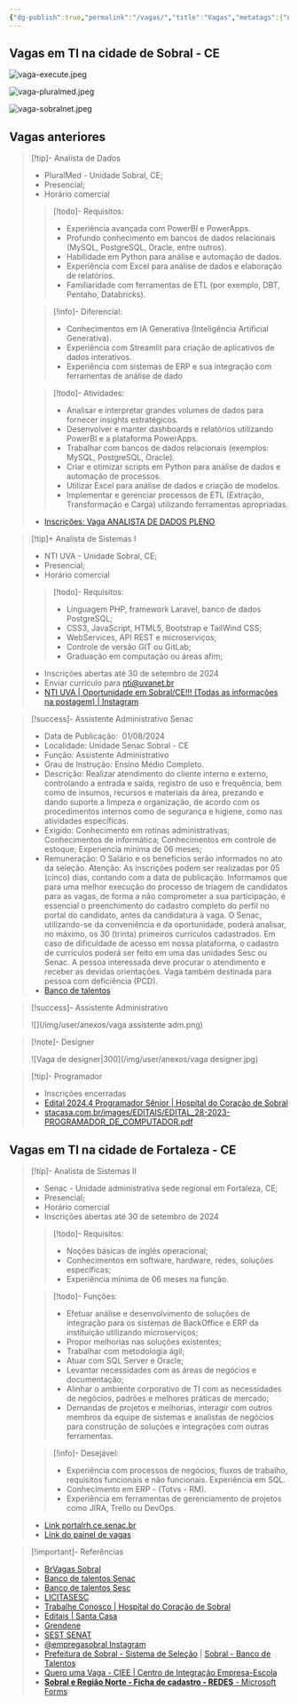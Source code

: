 ```yaml
---
{"dg-publish":true,"permalink":"/vagas/","title":"Vagas","metatags":{"description":"Oportunidades em emprego"},"tags":["vagas"],"updated":"2025-03-26T15:27:34.267-03:00"}
---
```



## Vagas em TI na cidade de Sobral - CE

![vaga-execute.jpeg](/img/user/vaga-execute.jpeg)

![vaga-pluralmed.jpeg](/img/user/vaga-pluralmed.jpeg)

![vaga-sobralnet.jpeg](/img/user/vaga-sobralnet.jpeg)

## Vagas anteriores

> [!tip]- Analista de Dados
> - PluralMed - Unidade Sobral, CE;
> - Presencial;
> - Horário comercial
>
>> [!todo]- Requisitos: 
>> - Experiência avançada com PowerBI e PowerApps. 
>> - Profundo conhecimento em bancos de dados relacionais (MySQL, PostgreSQL, Oracle, entre outros).  
>> - Habilidade em Python para análise e automação de dados.
>> - Experiência com Excel para análise de dados e elaboração de relatórios.  
>> - Familiaridade com ferramentas de ETL (por exemplo, DBT, Pentaho, Databricks).
>
>> [!info]- Diferencial:
>> - Conhecimentos em IA Generativa (Inteligência Artificial Generativa).  
>> - Experiência com Streamlit para criação de aplicativos de dados interativos.  
>> - Experiência com sistemas de ERP e sua integração com ferramentas de análise de dado
>
>> [!todo]- Atividades:
>> - Analisar e interpretar grandes volumes de dados para fornecer insights estratégicos.  
>> - Desenvolver e manter dashboards e relatórios utilizando PowerBI e a plataforma PowerApps.  
>> - Trabalhar com bancos de dados relacionais (exemplos: MySQL, PostgreSQL, Oracle).  
>> - Criar e otimizar scripts em Python para análise de dados e automação de processos.  
>> - Utilizar Excel para análise de dados e criação de modelos.  
>> - Implementar e gerenciar processos de ETL (Extração, Transformação e Carga) utilizando ferramentas apropriadas.
>
> - [Inscrições: Vaga ANALISTA DE DADOS PLENO](https://pluralmed.vagas.solides.com.br/vaga/475756)

> [!tip]+ Analista de Sistemas I
> - NTI UVA - Unidade Sobral, CE;
> - Presencial;
> - Horário comercial
>> [!todo]- Requisitos: 
>> - Linguagem PHP, framework Laravel,  banco de dados PostgreSQL;
>> - CSS3, JavaScript, HTML5, Bootstrap e TailWind CSS;
>> - WebServices, API REST e microserviços;
>> - Controle de versão GIT ou GitLab;
>> - Graduação em computação ou áreas afim;
>
> - Inscrições abertas até 30 de setembro de 2024
> - Enviar currículo para <nti@uvanet.br>
> - [NTI UVA | Oportunidade em Sobral/CE!!! (Todas as informações na postagem) | Instagram](https://www.instagram.com/p/C__2jCYO8b3/?igsh=eHgwNTk4amMwc3J2) 

> [!success]- Assistente Administrativo Senac
> 
> - Data de Publicação:  01/08/2024
> - Localidade: Unidade Senac Sobral - CE
> - Função: Assistente Administrativo
> - Grau de Instrução: Ensino Médio Completo.
> - Descrição: Realizar atendimento do cliente interno e externo, controlando a entrada e saída, registro de uso e frequência, bem como de insumos, recursos e materiais da área, prezando e dando suporte a limpeza e organização, de acordo com os procedimentos internos como de segurança e higiene, como nas atividades específicas.
> - Exigido: Conhecimento em rotinas administrativas; Conhecimentos de informática; Conhecimentos em controle de estoque; Experiencia mínima de 06 meses;
> - Remuneração: O Salário e os benefícios serão informados no ato da seleção. Atenção: As inscrições podem ser realizadas por 05 (cinco) dias, contando com a data de publicação. Informamos que para uma melhor execução do processo de triagem de candidatos para as vagas, de forma a não comprometer a sua participação, é essencial o preenchimento do cadastro completo do perfil no portal do candidato, antes da candidatura à vaga. O Senac, utilizando-se da conveniência e da oportunidade, poderá analisar, no máximo, os 30 (trinta) primeiros currículos cadastrados. Em caso de dificuldade de acesso em nossa plataforma, o cadastro de currículos poderá ser feito em uma das unidades Sesc ou Senac. A pessoa interessada deve procurar o atendimento e receber as devidas orientações. Vaga também destinada para pessoa com deficiência (PCD).
> - [Banco de talentos](https://portalrh.ce.senac.br/FrameHTML/RM/Rhu-BancoTalentos/#/RM/Rhu-BancoTalentos/painelVagas/detalhesVaga/questionarios?codColigada=1&codSelecao=11852&codVaga=1)

> [!success]- Assistente Administrativo
> 
> ![](/img/user/anexos/vaga assistente adm.png)

> [!note]- Designer
>
> ![Vaga de designer|300](/img/user/anexos/vaga designer.jpg)

> [!tip]- Programador 
> 
> - Inscrições encerradas
> - [Edital 2024.4 Programador Sênior | Hospital do Coração de Sobral](https://hcsobral.com.br/?p=2548)
> - [stacasa.com.br/images/EDITAIS/EDITAL\_28-2023-PROGRAMADOR\_DE\_COMPUTADOR.pdf](https://stacasa.com.br/images/EDITAIS/EDITAL_28-2023-PROGRAMADOR_DE_COMPUTADOR.pdf)

## Vagas em TI na cidade de Fortaleza - CE

> [!tip]- Analista de Sistemas II
> - Senac - Unidade administrativa sede regional em Fortaleza, CE;
> - Presencial;
> - Horário comercial
> - Inscrições abertas até 30 de setembro de 2024
> 
>> [!todo]- Requisitos: 
>> - Noções básicas de inglês operacional;
>> - Conhecimentos em software, hardware, redes, soluções específicas; 
>> - Experiência mínima de 06 meses na função.
>
>> [!todo]- Funções:
>> - Efetuar análise e desenvolvimento de soluções de integração para os sistemas de BackOffice e ERP da instituição utilizando microserviços;
>> - Propor melhorias nas soluções existentes;
>> - Trabalhar com metodologia ágil;
>> - Atuar com SQL Server e Oracle;
>> - Levantar necessidades com as áreas de negócios e documentação;
>> - Alinhar o ambiente corporativo de TI com as necessidades de negócios, padrões e melhores práticas de mercado;
>> - Demandas de projetos e melhorias, interagir com outros membros da equipe de sistemas e analistas de negócios para construção de soluções e integrações com outras ferramentas.
>
>> [!info]- Desejável:
>> - Experiência com processos de negócios, fluxos de trabalho, requisitos funcionais e não funcionais. Experiência em SQL.
>> - Conhecimento em ERP - (Totvs - RM).
>> - Experiência em ferramentas de gerenciamento de projetos como JIRA, Trello ou DevOps.
> - [Link portalrh.ce.senac.br](https://portalrh.ce.senac.br/FrameHTML/RM/Rhu-BancoTalentos/#/RM/Rhu-BancoTalentos/painelVagas/detalhesVaga/questionarios?codColigada=1&codSelecao=11871&codVaga=1)
> - [Link do painel de vagas](https://portalrh.ce.senac.br/FrameHTML/RM/Rhu-BancoTalentos/#/RM/Rhu-BancoTalentos/painelVagas/lista)


> [!important]- Referências
> - [BrVagas Sobral](https://brvagas.com.br/sobral/)
> - [Banco de talentos Senac](https://portalrh.ce.senac.br/FrameHTML/RM/Rhu-BancoTalentos/#/RM/Rhu-BancoTalentos/painelVagas/lista)
> - [Banco de talentos Sesc](https://portalrh.sesc-ce.com.br/FrameHTML/RM/Rhu-BancoTalentos/#/RM/Rhu-BancoTalentos/home)
> - [LICITASESC](https://sistemas.sesc-ce.com.br/LICITASESC/download/licitacaoView.seam;jsessionid=889365DFCE999B8A4F3D636DC25ABBA8?licitacaoId=5710&dataModelSelection=item%3AlistaLicitacoes%5B2%5D)
> - [Trabalhe Conosco | Hospital do Coração de Sobral](https://hcsobral.com.br/?page_id=1315)
> - [Editais | Santa Casa](https://stacasa.com.br/index.php/trabalheconosco/editais-e-seleoes)
> - [Grendene](https://facapartegrendene.gupy.io/)
> - [SEST SENAT](https://www.sestsenat.org.br/trabalhe-conosco#vagas)
> - [@empregasobral Instagram](https://www.instagram.com/empregasobral/)
> - [Prefeitura de Sobral - Sistema de Seleção](https://selecao.sobral.ce.gov.br/) | [Sobral - Banco de Talentos](https://bancodetalentos.sobral.ce.gov.br/curriculo/)
> - [Quero uma Vaga - CIEE | Centro de Integração Empresa-Escola](https://portal.ciee.org.br/quero-uma-vaga/)
> - [**Sobral e Região Norte - Ficha de cadastro - REDES** - Microsoft Forms](https://forms.office.com/pages/responsepage.aspx?id=S6miCkPigUmVy0-TwhSrpaSY9nL0Zf1ApDP3RJRhQJ5UNkNaR1BZTDNPOVZVT1REVFcxMkwxOTVQOS4u)
